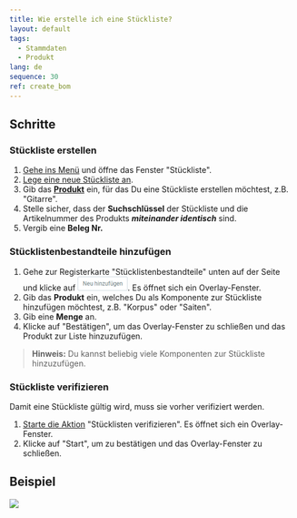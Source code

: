 ```yaml
---
title: Wie erstelle ich eine Stückliste?
layout: default
tags:
  - Stammdaten
  - Produkt
lang: de
sequence: 30
ref: create_bom
---
```


## Schritte

### Stückliste erstellen
1. [Gehe ins Menü](Menu) und öffne das Fenster "Stückliste".
1. [Lege eine neue Stückliste an](Neuer_Datensatz_Fenster_Webui).
1. Gib das [**Produkt**](NeuesProdukt) ein, für das Du eine Stückliste erstellen möchtest, z.B. "Gitarre".
1. Stelle sicher, dass der **Suchschlüssel** der Stückliste und die Artikelnummer des Produkts ***miteinander identisch*** sind.
1. Vergib eine **Beleg Nr.**

### Stücklistenbestandteile hinzufügen
1. Gehe zur Registerkarte "Stücklistenbestandteile" unten auf der Seite und klicke auf ![](assets/Neu_hinzufuegen_Button.png). Es öffnet sich ein Overlay-Fenster.
1. Gib das **Produkt** ein, welches Du als Komponente zur Stückliste hinzufügen möchtest, z.B. "Korpus" oder "Saiten".
1. Gib eine **Menge** an.
1. Klicke auf "Bestätigen", um das Overlay-Fenster zu schließen und das Produkt zur Liste hinzuzufügen.
 >**Hinweis:** Du kannst beliebig viele Komponenten zur Stückliste hinzuzufügen.

### Stückliste verifizieren
Damit eine Stückliste gültig wird, muss sie vorher verifiziert werden.

1. [Starte die Aktion](AktionStarten) "Stücklisten verifizieren". Es öffnet sich ein Overlay-Fenster.
1. Klicke auf "Start", um zu bestätigen und das Overlay-Fenster zu schließen.

## Beispiel
![](assets/Stueckliste_erstellen.gif)
